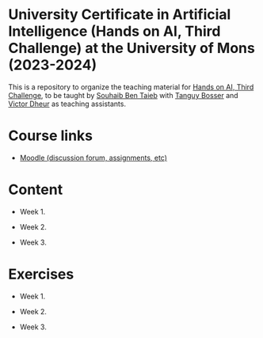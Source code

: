 # University Certificate in Artificial Intelligence (Hands on AI, Third Challenge) at the University of Mons (2023-2024)

This is a repository to organize the teaching material for [Hands on AI, Third Challenge](https://web.umons.ac.be/fpms/fr/formations/intelligence-artificielle-hands-on-ai/), to be taught by [Souhaib Ben Taieb](http://www.souhaib-bentaieb.com) with [Tanguy Bosser](https://staff.umons.ac.be/Tanguy.BOSSER/) and [Victor Dheur](https://staff.umons.ac.be/Victor.DHEUR/) as teaching assistants.

# Course links

- [Moodle (discussion forum, assignments, etc)](https://moodle.umons.ac.be/course/view.php?id=2666#section-4)

# Content

- Week 1.

- Week 2. 

- Week 3.

# Exercises

- Week 1. 

- Week 2. 
 
- Week 3. 

